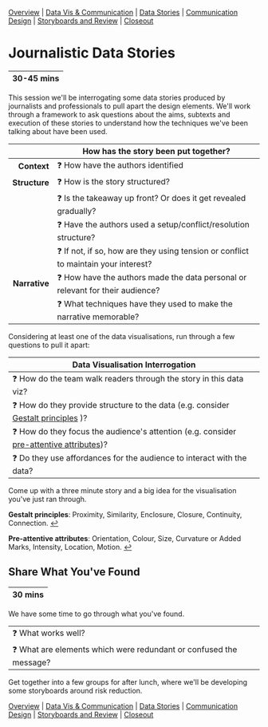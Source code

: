 [Overview](./00_overview.md) |
[Data Vis & Communication](./01_dataviscomms.md) |
[Data Stories](./02_datastories.md) |
[Communication Design](./03_commuicationDesign.md) |
[Storyboards and Review](./04_review.md)  |
[Closeout](./05_closeout.md)

# Journalistic Data Stories

| 30-45 mins |
| ---------- |

This session we'll be interrogating some data stories produced by journalists and
professionals to pull apart the design elements. We'll work through a framework
to ask questions about the aims, subtexts and execution of these
stories to understand how the techniques we've been talking about have been used.

|               | How has the story been put together?                                                        |
| -------------:| ------------------------------------------------------------------------------------------- |
|   **Context** | :question: How have the authors identified                                                  |
| **Structure** | :question: How is the story structured?                                                     |
|               | :question: Is the takeaway up front? 	Or does it get revealed gradually?                    |
|               | :question: Have the authors used a setup/conflict/resolution structure?                     |
|               | :question: If not, if so, how are they using tension or conflict to maintain your interest? |
| **Narrative** | :question: How have the authors made the data personal or relevant for their audience?      |
|               | :question: What techniques have they used to make the narrative memorable?                  |

Considering at least one of the data visualisations, run through a few questions
to pull it apart:

| Data Visualisation Interrogation                                                                                                                                                                         |
| -------------------------------------------------------------------------------------------------------------------------------------------------------------------------------------------------------- |
| :question: How do the team walk readers through the story in this data viz?                                                                                                                              |
| :question: How do they provide structure to the data (e.g. consider <a id="a1">[Gestalt principles](#f1 "Proximity, Similarity, Enclosure, Closure, Continuity, Connection")</a> )?                      |
| :question: How do they focus the audience's attention (e.g. consider <a id="a2">[pre-attentive attributes](#f2 "Orientation, Colour, Size, Curvature or Added Marks, Intensity, Location, Motion")</a>)? |
| :question: Do they use affordances for the audience to interact with the data?                                                                                                                           |

Come up with a three minute story and a big idea for the visualisation you've just ran through.

<b id="f1">Gestalt principles</b>: Proximity, Similarity, Enclosure, Closure, Continuity, Connection. [↩](#a1)

<b id="f2">Pre-attentive attributes</b>: Orientation, Colour, Size, Curvature or Added Marks, Intensity, Location, Motion. [↩](#a2)

## Share What You've Found

| 30 mins |
| ------- |

We have some time to go through what you've found.

|                                                                            |
| -------------------------------------------------------------------------- |
| :question: What works well?                                                |
| :question: What are elements which were redundant or confused the message? |

Get together into a few groups for after lunch, where we'll be developing some
storyboards around risk reduction.

[Overview](./00_overview.md) |
[Data Vis & Communication](./01_dataviscomms.md) |
[Data Stories](./02_datastories.md) |
[Communication Design](./03_commuicationDesign.md) |
[Storyboards and Review](./04_review.md)  |
[Closeout](./05_closeout.md)
